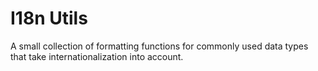 # I18n Utils

A small collection of formatting functions for commonly used data types that take internationalization into account.
